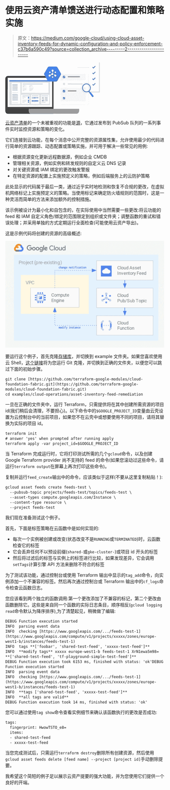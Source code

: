 # 使用云资产清单馈送进行动态配置和策略实施

> 原文：<https://medium.com/google-cloud/using-cloud-asset-inventory-feeds-for-dynamic-configuration-and-policy-enforcement-c37b6a590c49?source=collection_archive---------2----------------------->

![](img/2c7bf649c8f85fbf3a2f119a3c05ea89.png)

[云资产清单](https://cloud.google.com/asset-inventory/docs/overview)的一个未被重视的功能是[源](https://cloud.google.com/asset-inventory/docs/monitoring-asset-changes)，它通过发布到 PubSub 队列的一系列事件实时监控资源和策略的变化。

它们连接到云功能，在每个消息中公开完整的资源属性集，允许使用最少的代码进行简单的资源跟踪、动态配置或策略实施，并可用于解决一些常见的用例:

*   根据资源变化更新远程数据源，例如企业 CMDB
*   管理相关资源，例如实例和转发规则的自定义云 DNS 记录
*   对关键资源或 IAM 绑定的更改触发警报
*   在特定资源的配置上实施预定义的策略，例如后端服务上的云防护策略

此处显示的代码属于最后一类，通过近乎实时地检测和恢复不合规的更改，在虚拟机网络标记上实施预定义的策略。当使用标记来确定防火墙规则的范围时，这是一种灵活而简单的方法来添加额外的控制措施。

该示例被设计为最小化和自包含的，在实际使用中当然需要一些更改:将云功能的 feed 和 IAM 自定义角色/绑定的范围限定到组织或文件夹；调整函数的重试和错误处理；并采用单独的方式定期运行全面检查(可能使用云资产导出)。

这是示例代码将创建的资源的高级概述:

![](img/febaeb68fa8b3c07048595032d376101.png)

要运行这个例子，首先克隆[存储库](https://github.com/terraform-google-modules/cloud-foundation-fabric)，并切换到 example 文件夹。如果您喜欢使用云 Shell，[这个链接](https://ssh.cloud.google.com/cloudshell/editor?cloudshell_git_repo=https%3A%2F%2Fgithub.com%2Fterraform-google-modules%2Fcloud-foundation-fabric&cloudshell_print=cloud-shell-readme.txt&cloudshell_working_dir=examples%2Fcloud-operations%2Fasset-inventory-feed-remediation)将为您运行 Git 克隆，并切换到正确的文件夹，以便您可以跳过下面的初始步骤。

```
git clone [https://github.com/terraform-google-modules/cloud-foundation-fabric.git](https://github.com/terraform-google-modules/cloud-foundation-fabric.git)
cd examples/cloud-operations/asset-inventory-feed-remediation
```

一旦在正确的文件夹中，运行 Terraform，只需提供将在其中创建所需资源的项目 id(我们稍后会清理，不要担心)。以下命令中的`$GOOGLE_PROJECT_ID`变量由云壳设置为云控制台中的当前项目，如果您不在云壳中或想要使用不同的项目，请将其替换为实际的项目 id。

```
terraform init
# answer 'yes' when prompted after running apply
terraform apply -var project_id=$GOOGLE_PROJECT_ID
```

当 Terraform 完成运行时，它将打印测试所需的几个`gcloud`命令，以及创建 Google Terraform provider 尚不支持的 feed 的命令(如果您滚动过这些命令，请运行`terraform output`在屏幕上再次打印这些命令)。

复制并运行`feed_create`输出中的命令，应该类似于这样(不要从这里复制粘贴！):

```
gcloud asset feeds create feeds-test \
  --pubsub-topic projects/feeds-test/topics/feeds-test \
  --asset-types compute.googleapis.com/Instance \
  --content-type resource \
  --project feeds-test
```

我们现在准备测试这个例子。

首先，下面是标签策略在云函数中是如何实现的:

*   每次一个实例被创建或改变(状态改变不是`RUNNING`或`TERMINATED`)时，云函数检查它的标签
*   它会丢弃任何不以预设前缀(`shared-`或`gke-cluster-`)或项目 id 开头的标签
*   然后将过滤后的标签与实例上的标签进行比较，如果发现差异，它会调用`setTags`计算引擎 API 方法来删除不符合的标签

为了测试该功能，通过控制台或使用 Terraform 输出中显示的`tag_add`命令，向实例添加一个不兼容的标签。然后再次通过控制台或 Terraform 输出中的`cf_logs`命令检查云函数日志。

您应该看到两个独立的函数调用:第一个更改添加了不兼容的标记，第二个更改由函数删除它。这些是来自同一个函数的实际日志条目，顺序相反(`gcloud logging read`命令默认为降序排序),为了清楚起见，稍微做了编辑:

```
DEBUG Function execution started
INFO  parsing event data
INFO  checking [https://www.googleapis.com/.../feeds-test-1](https://www.googleapis.com/compute/v1/projects/xxxxx/zones/europe-west1-b/instances/feeds-test-1)
INFO  tags **['foobar', 'shared-test-feed', 'xxxxx-test-feed']**
INFO  **modify tags** xxxxx europe-west1-b feeds-test-1 XrN1ewa5m98= **['shared-test-feed', 'tf-playground-simple-test-feed']**
DEBUG Function execution took 6153 ms, finished with status: 'ok'DEBUG Function execution started
INFO  parsing event data
INFO  checking [https://www.googleapis.com/.../feeds-test-1](https://www.googleapis.com/compute/v1/projects/xxxxx/zones/europe-west1-b/instances/feeds-test-1)
INFO  **tags ['shared-test-feed', 'xxxxx-test-feed']**
INFO  **all tags are valid**
DEBUG Function execution took 14 ms, finished with status: 'ok'
```

您可以通过使用`tag show`命令查看实例细节来确认该函数执行的更改是否成功:

```
tags:
  fingerprint: HwowTSTO_e8=
  items:
  - shared-test-feed
  - xxxxx-test-feed
```

当您完成测试后，只需运行`terraform destroy`删除所有创建资源，然后使用`gcloud asset feeds delete [feed name] --project [project id]`手动删除提要。

我希望这个简短的例子足以展示云资产提要的强大功能，并为您使用它们提供一个良好的开端。